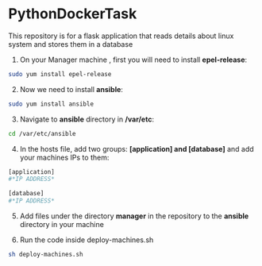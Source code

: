 # PythonDockerTask

This repository is for a flask application that reads details about linux system and stores them in a database

1. On your Manager machine , first you will need to install **epel-release**:
```bash
sudo yum install epel-release
```

2. Now we need to install **ansible**:
```bash
sudo yum install ansible
```

3. Navigate to **ansible** directory in **/var/etc**:
```bash
cd /var/etc/ansible
```

4. In the hosts file, add two groups: **\[application\] and \[database\]** and add your machines IPs to them:
```bash
[application]
#*IP ADDRESS*

[database]
#*IP ADDRESS*
```

5. Add files under the directory **manager** in the repository to the **ansible** directory in your machine

6. Run the code inside deploy-machines.sh
```bash
sh deploy-machines.sh
```


